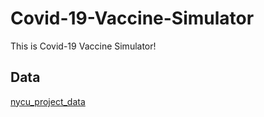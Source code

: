 # Covid-19-Vaccine-Simulator
This is Covid-19 Vaccine Simulator!

## Data
[nycu_project_data](https://github.com/xxoooxx345678/nycu_project_data)
